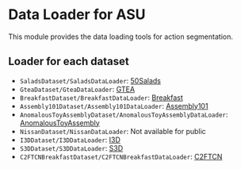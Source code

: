 # Data Loader for ASU

This module provides the data loading tools for action segmentation.

## Loader for each dataset

- `SaladsDataset/SaladsDataLoader`: [50Salads](https://cvip.computing.dundee.ac.uk/datasets/foodpreparation/50salads/)
- `GteaDataset/GteaDataLoader`: [GTEA](https://cbs.ic.gatech.edu/fpv/)
- `BreakfastDataset/BreakfastDataLoader`: [Breakfast](https://serre-lab.clps.brown.edu/resource/breakfast-actions-dataset/)
- `Assembly101Dataset/Assembly101DataLoader`: [Assembly101](https://assembly-101.github.io/)
- `AnomalousToyAssemblyDataset/AnomalousToyAssemblyDataLoader`: [AnomalousToyAssembly](https://usa.honda-ri.com/ata)
- `NissanDataset/NissanDataLoader`: Not available for public
- `I3DDataset/I3DDataLoader`: [I3D](https://arxiv.org/abs/1705.07750)
- `S3DDataset/S3DDataLoader`: [S3D](https://arxiv.org/pdf/1712.04851)
- `C2FTCNBreakfastDataset/C2FTCNBreakfastDataLoader`: [C2FTCN](https://arxiv.org/abs/2212.11078)
